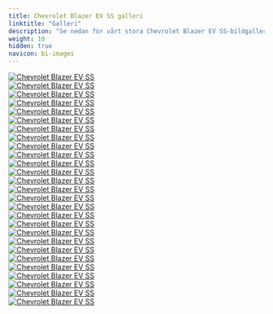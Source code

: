 ```yaml
---
title: Chevrolet Blazer EV SS galleri
linktitle: "Galleri"
description: "Se nedan för vårt stora Chevrolet Blazer EV SS-bildgalleri. Klicka på bilderna för högupplösta versioner."
weight: 10
hidden: true
navicon: bi-images
---
```

<!-- markdownlint-disable MD033 -->
<div class="row" id ="my-gallery">
	<div class="pswp-grid-item col-6 col-md-4">
		<a href="https://media.evkx.net/multimedia/models/chevrolet/blazer_ev/blazer_ev_ss/chargeport_1.jpg"
data-pswp-src="https://media.evkx.net/multimedia/models/chevrolet/blazer_ev/blazer_ev_ss/chargeport_1.jpg"
data-pswp-width="3000"
data-pswp-height="2001" 
target="_blank">
			<img src="https://media.evkx.net/multimedia/models/chevrolet/blazer_ev/blazer_ev_ss/chargeport_1_xst.jpg" alt="Chevrolet Blazer EV SS" class="img-fluid img-thumbnail" />
		</a>
	</div>
	<div class="pswp-grid-item col-6 col-md-4">
		<a href="https://media.evkx.net/multimedia/models/chevrolet/blazer_ev/blazer_ev_ss/exterior_1.jpg"
data-pswp-src="https://media.evkx.net/multimedia/models/chevrolet/blazer_ev/blazer_ev_ss/exterior_1.jpg"
data-pswp-width="3000"
data-pswp-height="1928" 
target="_blank">
			<img src="https://media.evkx.net/multimedia/models/chevrolet/blazer_ev/blazer_ev_ss/exterior_1_xst.jpg" alt="Chevrolet Blazer EV SS" class="img-fluid img-thumbnail" />
		</a>
	</div>
	<div class="pswp-grid-item col-6 col-md-4">
		<a href="https://media.evkx.net/multimedia/models/chevrolet/blazer_ev/blazer_ev_ss/exterior_2.jpg"
data-pswp-src="https://media.evkx.net/multimedia/models/chevrolet/blazer_ev/blazer_ev_ss/exterior_2.jpg"
data-pswp-width="3000"
data-pswp-height="2085" 
target="_blank">
			<img src="https://media.evkx.net/multimedia/models/chevrolet/blazer_ev/blazer_ev_ss/exterior_2_xst.jpg" alt="Chevrolet Blazer EV SS" class="img-fluid img-thumbnail" />
		</a>
	</div>
	<div class="pswp-grid-item col-6 col-md-4">
		<a href="https://media.evkx.net/multimedia/models/chevrolet/blazer_ev/blazer_ev_ss/exterior_3.jpg"
data-pswp-src="https://media.evkx.net/multimedia/models/chevrolet/blazer_ev/blazer_ev_ss/exterior_3.jpg"
data-pswp-width="3000"
data-pswp-height="1927" 
target="_blank">
			<img src="https://media.evkx.net/multimedia/models/chevrolet/blazer_ev/blazer_ev_ss/exterior_3_xst.jpg" alt="Chevrolet Blazer EV SS" class="img-fluid img-thumbnail" />
		</a>
	</div>
	<div class="pswp-grid-item col-6 col-md-4">
		<a href="https://media.evkx.net/multimedia/models/chevrolet/blazer_ev/blazer_ev_ss/exterior_4.jpg"
data-pswp-src="https://media.evkx.net/multimedia/models/chevrolet/blazer_ev/blazer_ev_ss/exterior_4.jpg"
data-pswp-width="3000"
data-pswp-height="1587" 
target="_blank">
			<img src="https://media.evkx.net/multimedia/models/chevrolet/blazer_ev/blazer_ev_ss/exterior_4_xst.jpg" alt="Chevrolet Blazer EV SS" class="img-fluid img-thumbnail" />
		</a>
	</div>
	<div class="pswp-grid-item col-6 col-md-4">
		<a href="https://media.evkx.net/multimedia/models/chevrolet/blazer_ev/blazer_ev_ss/exterior_5.jpg"
data-pswp-src="https://media.evkx.net/multimedia/models/chevrolet/blazer_ev/blazer_ev_ss/exterior_5.jpg"
data-pswp-width="3000"
data-pswp-height="1776" 
target="_blank">
			<img src="https://media.evkx.net/multimedia/models/chevrolet/blazer_ev/blazer_ev_ss/exterior_5_xst.jpg" alt="Chevrolet Blazer EV SS" class="img-fluid img-thumbnail" />
		</a>
	</div>
	<div class="pswp-grid-item col-6 col-md-4">
		<a href="https://media.evkx.net/multimedia/models/chevrolet/blazer_ev/blazer_ev_ss/exterior_6.jpg"
data-pswp-src="https://media.evkx.net/multimedia/models/chevrolet/blazer_ev/blazer_ev_ss/exterior_6.jpg"
data-pswp-width="3000"
data-pswp-height="2001" 
target="_blank">
			<img src="https://media.evkx.net/multimedia/models/chevrolet/blazer_ev/blazer_ev_ss/exterior_6_xst.jpg" alt="Chevrolet Blazer EV SS" class="img-fluid img-thumbnail" />
		</a>
	</div>
	<div class="pswp-grid-item col-6 col-md-4">
		<a href="https://media.evkx.net/multimedia/models/chevrolet/blazer_ev/blazer_ev_ss/frontseats_1.jpg"
data-pswp-src="https://media.evkx.net/multimedia/models/chevrolet/blazer_ev/blazer_ev_ss/frontseats_1.jpg"
data-pswp-width="3000"
data-pswp-height="2001" 
target="_blank">
			<img src="https://media.evkx.net/multimedia/models/chevrolet/blazer_ev/blazer_ev_ss/frontseats_1_xst.jpg" alt="Chevrolet Blazer EV SS" class="img-fluid img-thumbnail" />
		</a>
	</div>
	<div class="pswp-grid-item col-6 col-md-4">
		<a href="https://media.evkx.net/multimedia/models/chevrolet/blazer_ev/blazer_ev_ss/handle_1.jpg"
data-pswp-src="https://media.evkx.net/multimedia/models/chevrolet/blazer_ev/blazer_ev_ss/handle_1.jpg"
data-pswp-width="3000"
data-pswp-height="2001" 
target="_blank">
			<img src="https://media.evkx.net/multimedia/models/chevrolet/blazer_ev/blazer_ev_ss/handle_1_xst.jpg" alt="Chevrolet Blazer EV SS" class="img-fluid img-thumbnail" />
		</a>
	</div>
	<div class="pswp-grid-item col-6 col-md-4">
		<a href="https://media.evkx.net/multimedia/models/chevrolet/blazer_ev/blazer_ev_ss/headlights_1.jpg"
data-pswp-src="https://media.evkx.net/multimedia/models/chevrolet/blazer_ev/blazer_ev_ss/headlights_1.jpg"
data-pswp-width="3000"
data-pswp-height="2001" 
target="_blank">
			<img src="https://media.evkx.net/multimedia/models/chevrolet/blazer_ev/blazer_ev_ss/headlights_1_xst.jpg" alt="Chevrolet Blazer EV SS" class="img-fluid img-thumbnail" />
		</a>
	</div>
	<div class="pswp-grid-item col-6 col-md-4">
		<a href="https://media.evkx.net/multimedia/models/chevrolet/blazer_ev/blazer_ev_ss/headlights_2.jpg"
data-pswp-src="https://media.evkx.net/multimedia/models/chevrolet/blazer_ev/blazer_ev_ss/headlights_2.jpg"
data-pswp-width="3000"
data-pswp-height="2632" 
target="_blank">
			<img src="https://media.evkx.net/multimedia/models/chevrolet/blazer_ev/blazer_ev_ss/headlights_2_xst.jpg" alt="Chevrolet Blazer EV SS" class="img-fluid img-thumbnail" />
		</a>
	</div>
	<div class="pswp-grid-item col-6 col-md-4">
		<a href="https://media.evkx.net/multimedia/models/chevrolet/blazer_ev/blazer_ev_ss/interior_1.jpg"
data-pswp-src="https://media.evkx.net/multimedia/models/chevrolet/blazer_ev/blazer_ev_ss/interior_1.jpg"
data-pswp-width="3000"
data-pswp-height="2001" 
target="_blank">
			<img src="https://media.evkx.net/multimedia/models/chevrolet/blazer_ev/blazer_ev_ss/interior_1_xst.jpg" alt="Chevrolet Blazer EV SS" class="img-fluid img-thumbnail" />
		</a>
	</div>
	<div class="pswp-grid-item col-6 col-md-4">
		<a href="https://media.evkx.net/multimedia/models/chevrolet/blazer_ev/blazer_ev_ss/interior_2.jpg"
data-pswp-src="https://media.evkx.net/multimedia/models/chevrolet/blazer_ev/blazer_ev_ss/interior_2.jpg"
data-pswp-width="3000"
data-pswp-height="2001" 
target="_blank">
			<img src="https://media.evkx.net/multimedia/models/chevrolet/blazer_ev/blazer_ev_ss/interior_2_xst.jpg" alt="Chevrolet Blazer EV SS" class="img-fluid img-thumbnail" />
		</a>
	</div>
	<div class="pswp-grid-item col-6 col-md-4">
		<a href="https://media.evkx.net/multimedia/models/chevrolet/blazer_ev/blazer_ev_ss/interior_3.jpg"
data-pswp-src="https://media.evkx.net/multimedia/models/chevrolet/blazer_ev/blazer_ev_ss/interior_3.jpg"
data-pswp-width="3000"
data-pswp-height="2001" 
target="_blank">
			<img src="https://media.evkx.net/multimedia/models/chevrolet/blazer_ev/blazer_ev_ss/interior_3_xst.jpg" alt="Chevrolet Blazer EV SS" class="img-fluid img-thumbnail" />
		</a>
	</div>
	<div class="pswp-grid-item col-6 col-md-4">
		<a href="https://media.evkx.net/multimedia/models/chevrolet/blazer_ev/blazer_ev_ss/interior_4.jpg"
data-pswp-src="https://media.evkx.net/multimedia/models/chevrolet/blazer_ev/blazer_ev_ss/interior_4.jpg"
data-pswp-width="3000"
data-pswp-height="2001" 
target="_blank">
			<img src="https://media.evkx.net/multimedia/models/chevrolet/blazer_ev/blazer_ev_ss/interior_4_xst.jpg" alt="Chevrolet Blazer EV SS" class="img-fluid img-thumbnail" />
		</a>
	</div>
	<div class="pswp-grid-item col-6 col-md-4">
		<a href="https://media.evkx.net/multimedia/models/chevrolet/blazer_ev/blazer_ev_ss/interior_5.jpg"
data-pswp-src="https://media.evkx.net/multimedia/models/chevrolet/blazer_ev/blazer_ev_ss/interior_5.jpg"
data-pswp-width="3000"
data-pswp-height="2001" 
target="_blank">
			<img src="https://media.evkx.net/multimedia/models/chevrolet/blazer_ev/blazer_ev_ss/interior_5_xst.jpg" alt="Chevrolet Blazer EV SS" class="img-fluid img-thumbnail" />
		</a>
	</div>
	<div class="pswp-grid-item col-6 col-md-4">
		<a href="https://media.evkx.net/multimedia/models/chevrolet/blazer_ev/blazer_ev_ss/interior_6.jpg"
data-pswp-src="https://media.evkx.net/multimedia/models/chevrolet/blazer_ev/blazer_ev_ss/interior_6.jpg"
data-pswp-width="3000"
data-pswp-height="2001" 
target="_blank">
			<img src="https://media.evkx.net/multimedia/models/chevrolet/blazer_ev/blazer_ev_ss/interior_6_xst.jpg" alt="Chevrolet Blazer EV SS" class="img-fluid img-thumbnail" />
		</a>
	</div>
	<div class="pswp-grid-item col-6 col-md-4">
		<a href="https://media.evkx.net/multimedia/models/chevrolet/blazer_ev/blazer_ev_ss/main_1.jpg"
data-pswp-src="https://media.evkx.net/multimedia/models/chevrolet/blazer_ev/blazer_ev_ss/main_1.jpg"
data-pswp-width="3000"
data-pswp-height="2001" 
target="_blank">
			<img src="https://media.evkx.net/multimedia/models/chevrolet/blazer_ev/blazer_ev_ss/main_1_xst.jpg" alt="Chevrolet Blazer EV SS" class="img-fluid img-thumbnail" />
		</a>
	</div>
	<div class="pswp-grid-item col-6 col-md-4">
		<a href="https://media.evkx.net/multimedia/models/chevrolet/blazer_ev/blazer_ev_ss/mirror_1.jpg"
data-pswp-src="https://media.evkx.net/multimedia/models/chevrolet/blazer_ev/blazer_ev_ss/mirror_1.jpg"
data-pswp-width="3000"
data-pswp-height="2001" 
target="_blank">
			<img src="https://media.evkx.net/multimedia/models/chevrolet/blazer_ev/blazer_ev_ss/mirror_1_xst.jpg" alt="Chevrolet Blazer EV SS" class="img-fluid img-thumbnail" />
		</a>
	</div>
	<div class="pswp-grid-item col-6 col-md-4">
		<a href="https://media.evkx.net/multimedia/models/chevrolet/blazer_ev/blazer_ev_ss/mirror_2.jpg"
data-pswp-src="https://media.evkx.net/multimedia/models/chevrolet/blazer_ev/blazer_ev_ss/mirror_2.jpg"
data-pswp-width="3000"
data-pswp-height="2001" 
target="_blank">
			<img src="https://media.evkx.net/multimedia/models/chevrolet/blazer_ev/blazer_ev_ss/mirror_2_xst.jpg" alt="Chevrolet Blazer EV SS" class="img-fluid img-thumbnail" />
		</a>
	</div>
	<div class="pswp-grid-item col-6 col-md-4">
		<a href="https://media.evkx.net/multimedia/models/chevrolet/blazer_ev/blazer_ev_ss/regenpaddles_1.jpg"
data-pswp-src="https://media.evkx.net/multimedia/models/chevrolet/blazer_ev/blazer_ev_ss/regenpaddles_1.jpg"
data-pswp-width="3000"
data-pswp-height="2001" 
target="_blank">
			<img src="https://media.evkx.net/multimedia/models/chevrolet/blazer_ev/blazer_ev_ss/regenpaddles_1_xst.jpg" alt="Chevrolet Blazer EV SS" class="img-fluid img-thumbnail" />
		</a>
	</div>
	<div class="pswp-grid-item col-6 col-md-4">
		<a href="https://media.evkx.net/multimedia/models/chevrolet/blazer_ev/blazer_ev_ss/roof_1.jpg"
data-pswp-src="https://media.evkx.net/multimedia/models/chevrolet/blazer_ev/blazer_ev_ss/roof_1.jpg"
data-pswp-width="3000"
data-pswp-height="2001" 
target="_blank">
			<img src="https://media.evkx.net/multimedia/models/chevrolet/blazer_ev/blazer_ev_ss/roof_1_xst.jpg" alt="Chevrolet Blazer EV SS" class="img-fluid img-thumbnail" />
		</a>
	</div>
	<div class="pswp-grid-item col-6 col-md-4">
		<a href="https://media.evkx.net/multimedia/models/chevrolet/blazer_ev/blazer_ev_ss/screens_1.jpg"
data-pswp-src="https://media.evkx.net/multimedia/models/chevrolet/blazer_ev/blazer_ev_ss/screens_1.jpg"
data-pswp-width="3000"
data-pswp-height="2001" 
target="_blank">
			<img src="https://media.evkx.net/multimedia/models/chevrolet/blazer_ev/blazer_ev_ss/screens_1_xst.jpg" alt="Chevrolet Blazer EV SS" class="img-fluid img-thumbnail" />
		</a>
	</div>
	<div class="pswp-grid-item col-6 col-md-4">
		<a href="https://media.evkx.net/multimedia/models/chevrolet/blazer_ev/blazer_ev_ss/screens_2.jpg"
data-pswp-src="https://media.evkx.net/multimedia/models/chevrolet/blazer_ev/blazer_ev_ss/screens_2.jpg"
data-pswp-width="3000"
data-pswp-height="2001" 
target="_blank">
			<img src="https://media.evkx.net/multimedia/models/chevrolet/blazer_ev/blazer_ev_ss/screens_2_xst.jpg" alt="Chevrolet Blazer EV SS" class="img-fluid img-thumbnail" />
		</a>
	</div>
	<div class="pswp-grid-item col-6 col-md-4">
		<a href="https://media.evkx.net/multimedia/models/chevrolet/blazer_ev/blazer_ev_ss/screens_3.jpg"
data-pswp-src="https://media.evkx.net/multimedia/models/chevrolet/blazer_ev/blazer_ev_ss/screens_3.jpg"
data-pswp-width="3000"
data-pswp-height="2000" 
target="_blank">
			<img src="https://media.evkx.net/multimedia/models/chevrolet/blazer_ev/blazer_ev_ss/screens_3_xst.jpg" alt="Chevrolet Blazer EV SS" class="img-fluid img-thumbnail" />
		</a>
	</div>
	<div class="pswp-grid-item col-6 col-md-4">
		<a href="https://media.evkx.net/multimedia/models/chevrolet/blazer_ev/blazer_ev_ss/trunk_1.jpg"
data-pswp-src="https://media.evkx.net/multimedia/models/chevrolet/blazer_ev/blazer_ev_ss/trunk_1.jpg"
data-pswp-width="3000"
data-pswp-height="2001" 
target="_blank">
			<img src="https://media.evkx.net/multimedia/models/chevrolet/blazer_ev/blazer_ev_ss/trunk_1_xst.jpg" alt="Chevrolet Blazer EV SS" class="img-fluid img-thumbnail" />
		</a>
	</div>
	<div class="pswp-grid-item col-6 col-md-4">
		<a href="https://media.evkx.net/multimedia/models/chevrolet/blazer_ev/blazer_ev_ss/vents_1.jpg"
data-pswp-src="https://media.evkx.net/multimedia/models/chevrolet/blazer_ev/blazer_ev_ss/vents_1.jpg"
data-pswp-width="3000"
data-pswp-height="2001" 
target="_blank">
			<img src="https://media.evkx.net/multimedia/models/chevrolet/blazer_ev/blazer_ev_ss/vents_1_xst.jpg" alt="Chevrolet Blazer EV SS" class="img-fluid img-thumbnail" />
		</a>
	</div>
</div>
<script type="module">
  import PhotoSwipeLightbox from '/js/photoswipe-lightbox.esm.js';
    const lightbox = new PhotoSwipeLightbox({
       gallery: '#my-gallery',
        children: 'a',
        pswpModule: () => import('/js/photoswipe.esm.js')
    });
lightbox.init();
</script>

